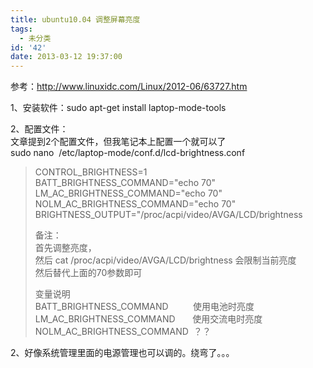 ```yaml
---
title: ubuntu10.04 调整屏幕亮度
tags:
  - 未分类
id: '42'
date: 2013-03-12 19:37:00
---
```


  
参考：http://www.linuxidc.com/Linux/2012-06/63727.htm  
  
1、安装软件：sudo apt-get install laptop-mode-tools  
  
2、配置文件：  
文章提到2个配置文件，但我笔记本上配置一个就可以了  
sudo nano  /etc/laptop-mode/conf.d/lcd-brightness.conf  

> CONTROL\_BRIGHTNESS=1  
> BATT\_BRIGHTNESS\_COMMAND="echo 70"  
> LM\_AC\_BRIGHTNESS\_COMMAND="echo 70"  
> NOLM\_AC\_BRIGHTNESS\_COMMAND="echo 70"  
> BRIGHTNESS\_OUTPUT="/proc/acpi/video/AVGA/LCD/brightness  
>   
> 备注：  
> 首先调整亮度，  
> 然后 cat /proc/acpi/video/AVGA/LCD/brightness 会限制当前亮度  
> 然后替代上面的70参数即可  
>   
> 变量说明  
> BATT\_BRIGHTNESS\_COMMAND          使用电池时亮度  
> LM\_AC\_BRIGHTNESS\_COMMAND       使用交流电时亮度  
> NOLM\_AC\_BRIGHTNESS\_COMMAND  ？？  

>   

2、好像系统管理里面的电源管理也可以调的。绕弯了。。。